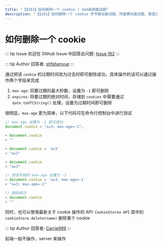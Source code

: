 ```yaml
---
title: "【Q161】如何删除一个 cookie | dom高频面试题"
description: "【Q161】如何删除一个 cookie 字节跳动面试题、阿里腾讯面试题、美团小米面试题。"
---
```


# 如何删除一个 cookie

::: tip Issue
欢迎在 Gtihub Issue 中回答此问题: [Issue 162](https://github.com/shfshanyue/Daily-Question/issues/162)
:::

::: tip Author
回答者: [shfshanyue](https://github.com/shfshanyue)
:::

通过把该 `cookie` 的过期时间改为过去时即可删除成功，具体操作的话可以通过操作两个字段来完成

1. `max-age`: 将要过期的最大秒数，设置为 `-1` 即可删除
1. `expires`: 将要过期的绝对时间，存储到 `cookies` 中需要通过 `date.toUTCString()` 处理，设置为过期时间即可删除

很明显，`max-age` 更为简单，以下代码可在命令行控制台中进行测试

```js
// max-age 设置为 -1 即可成功
document.cookie = "a=3; max-age=-1";
```

```js
> document.cookie
< ""

> document.cookie = 'a=3'
< "a=3"

> document.cookie
< "a=3"

// 把该字段的 max-age 设置为 -1
> document.cookie = 'a=3; max-age=-1'
< "a=3; max-age=-1"

// 删除成功
> document.cookie
< ""
```

同时，也可以使用最新关于 cookie 操作的 API: `CookieStorea API` 其中的 `cookieStore.delete(name)` 删除某个 cookie

::: tip Author
回答者: [Carrie999](https://github.com/Carrie999)
:::

前端一般不操作，server 来操作
